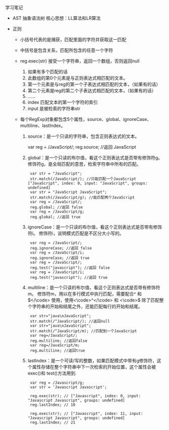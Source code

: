 学习笔记

* AST 抽象语法树
  核心思想：LL算法和LR算法

* 正则
  * 小括号代表的是捕获，匹配里面的字符并获取这一匹配
  * 中括号是包含关系，匹配所包含的任意一个字符

  * reg.exec(str) 接受一个字符串，返回一个数组，否则返回null
    1. 如果有多个匹配的话
      1. 此数组的第0个元素是与正则表达式相匹配的文本。
      2. 第一个元素是与reg的第一个子表达式相匹配的文本，（如果有的话）
      3. 第二个元素是reg的第二个子表达式相匹配的文本，（如果有的话）
      4. ……
    2. index 匹配文本的第一个字符的索引
    3. input 是被检索的字符串str

  * 每个RegExp对象都包含5个属性，source、global、ignoreCase、multiline、lastIndex。
    1. source：是一个只读的字符串，包含正则表达式的文本。

          var reg = /JavaScript/;
          reg.source; //返回 JavaScript

    2. global：是一个只读的布尔值，看这个正则表达式是否带有修饰符g。
      修饰符g，是全局匹配的意思，检索字符串中所有的匹配。

            var str = "JavaScript";
            str.match(/JavaScript/); //只能匹配一个JavaScript  ["JavaScript", index: 0, input: "JavaScript", groups: undefined]
            var str = "JavaScript JavaScript";
            str.match(/JavaScript/g); //能匹配两个JavaScript 
            var reg = /JavaScript/;
            reg.global; //返回 false
            var reg = /JavaScript/g;
            reg.global; //返回 true

    3. ignoreCase：是一个只读的布尔值，看这个正则表达式是否带有修饰符i。
      修饰符i，说明模式匹配是不区分大小写的。

            var reg = /JavaScript/;
            reg.ignoreCase; //返回 false
            var reg = /JavaScript/i;
            reg.ignoreCase; //返回 true
            var reg = /JavaScript/;
            reg.test("javascript"); //返回 false
            var reg = /JavaScript/i;
            reg.test("javascript"); //返回 true

    4. multiline：是一个只读的布尔值，看这个正则表达式是否带有修饰符m。
      修饰符m，用以在多行模式中执行匹配，需要配合^ 和 \$</\code> 使用，使用<\code>^</\code> 和 <\code>$ 除了匹配整个字符串的开始和结尾之外，还能匹配每行的开始和结尾。

            var str="java\nJavaScript";
            str.match(/^JavaScript/); //返回null
            var str="java\nJavaScript";
            str.match(/^JavaScript/m); //匹配到一个JavaScript
            var reg=/JavaScript/;
            reg.multiline; //返回false
            var reg=/JavaScript/m;
            reg.multiline; //返回true

    5. lastIndex：是一个可读/写的整数，如果匹配模式中带有g修饰符，这个属性存储在整个字符串中下一次检索的开始位置，这个属性会被exec()和 test()方法用到.

            var reg = /Javascript/g;
            var str = 'Javascript Javascript';
            
            reg.exec(str); // ["Javascript", index: 0, input: "Javascript Javascript", groups: undefined]
            reg.lastIndex; // 10

            reg.exec(str); // ["Javascript", index: 11, input: "Javascript Javascript", groups: undefined]
            reg.lastIndex; // 21